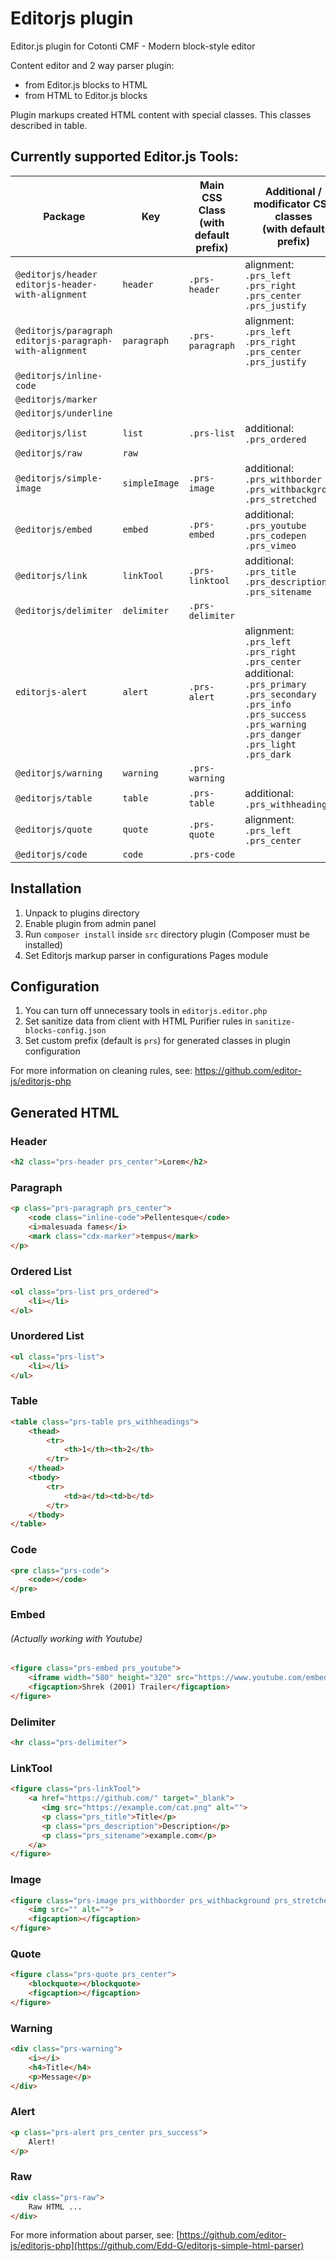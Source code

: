 # Editorjs plugin
Editor.js plugin for Cotonti CMF - Modern block-style editor

Content editor and 2 way parser plugin:
- from Editor.js blocks to HTML
- from HTML to Editor.js blocks

Plugin markups created HTML content with special classes.
This classes described in table.

## Currently supported Editor.js Tools:
Package | Key | Main CSS Class<br>(with default prefix) | Additional / modificator CSS classes<br>(with default prefix)
--- | --- | --- | ---
`@editorjs/header`<br>`editorjs-header-with-alignment` | `header` | `.prs-header` | alignment:<br>`.prs_left`<br>`.prs_right`<br>`.prs_center`<br>`.prs_justify`
`@editorjs/paragraph`<br>`editorjs-paragraph-with-alignment` | `paragraph` | `.prs-paragraph` | alignment:<br>`.prs_left`<br>`.prs_right`<br>`.prs_center`<br>`.prs_justify`
`@editorjs/inline-code` |  |  |
`@editorjs/marker` |  |  |
`@editorjs/underline` |  |  |
`@editorjs/list` | `list` | `.prs-list` | additional:<br>`.prs_ordered`
`@editorjs/raw` | `raw` |  |
`@editorjs/simple-image` | `simpleImage` | `.prs-image` | additional:<br>`.prs_withborder`<br>`.prs_withbackground`<br>`.prs_stretched`
`@editorjs/embed` | `embed` | `.prs-embed` | additional:<br>`.prs_youtube`<br>`.prs_codepen`<br>`.prs_vimeo`
`@editorjs/link` | `linkTool` | `.prs-linktool` | additional:<br>`.prs_title`<br>`.prs_description`<br>`.prs_sitename`
`@editorjs/delimiter` | `delimiter` | `.prs-delimiter` |
`editorjs-alert` | `alert` | `.prs-alert` | alignment:<br>`.prs_left`<br>`.prs_right`<br>`.prs_center`<br>additional:<br>`.prs_primary`<br>`.prs_secondary`<br>`.prs_info`<br>`.prs_success`<br>`.prs_warning`<br>`.prs_danger`<br>`.prs_light`<br>`.prs_dark`
`@editorjs/warning` | `warning` | `.prs-warning` |
`@editorjs/table` | `table` | `.prs-table` | additional:<br>`.prs_withheadings`
`@editorjs/quote` | `quote` | `.prs-quote` | alignment:<br>`.prs_left`<br>`.prs_center`
`@editorjs/code` | `code` | `.prs-code`

## Installation
1. Unpack to plugins directory
2. Enable plugin from admin panel
3. Run `composer install` inside `src` directory plugin (Composer must be installed)
4. Set Editorjs markup parser in configurations Pages module

## Configuration
1. You can turn off unnecessary tools in `editorjs.editor.php`
2. Set sanitize data from client with HTML Purifier rules in `sanitize-blocks-config.json`
3. Set custom prefix (default is `prs`) for generated classes in plugin configuration

For more information on cleaning rules, see: https://github.com/editor-js/editorjs-php

## Generated HTML

### Header

```html
<h2 class="prs-header prs_center">Lorem</h2>
```

### Paragraph

```html
<p class="prs-paragraph prs_center">
    <code class="inline-code">Pellentesque</code> 
    <i>malesuada fames</i> 
    <mark class="cdx-marker">tempus</mark>
</p>
```

### Ordered List

```html
<ol class="prs-list prs_ordered">
    <li></li>
</ol>
```

### Unordered List

```html
<ul class="prs-list">
    <li></li>
</ul>
```

### Table

```html
<table class="prs-table prs_withheadings">
    <thead>
        <tr>
            <th>1</th><th>2</th>
        </tr>
    </thead>
    <tbody>
        <tr>
            <td>a</td><td>b</td>
        </tr>
    </tbody>
</table>
```

### Code

```html
<pre class="prs-code">
    <code></code>
</pre>
```

### Embed 
###### *(Actually working with Youtube)*

```html
<figure class="prs-embed prs_youtube">
    <iframe width="580" height="320" src="https://www.youtube.com/embed/CwXOrWvPBPk" allow="accelerometer; autoplay; clipboard-write; encrypted-media; gyroscope; picture-in-picture; web-share" allowfullscreen="1"></iframe>
    <figcaption>Shrek (2001) Trailer</figcaption>
</figure>
```

### Delimiter

```html
<hr class="prs-delimiter">
```

### LinkTool

```html
<figure class="prs-linkTool">
    <a href="https://github.com/" target="_blank">
       <img src="https://example.com/cat.png" alt="">
       <p class="prs_title">Title</p>
       <p class="prs_description">Description</p>
       <p class="prs_sitename">example.com</p>
    </a>
</figure>
```

### Image

```html
<figure class="prs-image prs_withborder prs_withbackground prs_stretched">
    <img src="" alt="">
    <figcaption></figcaption>
</figure>
```

### Quote

```html
<figure class="prs-quote prs_center">
    <blockquote></blockquote>
    <figcaption></figcaption>
</figure>
```

### Warning

```html
<div class="prs-warning">
    <i></i>
    <h4>Title</h4>
    <p>Message</p>
</div>
```

### Alert

```html
<p class="prs-alert prs_center prs_success">
    Alert!
</p>
```

### Raw

```html
<div class="prs-raw">
    Raw HTML ...
</div>
```
For more information about parser, see: [https://github.com/editor-js/editorjs-php](https://github.com/Edd-G/editorjs-simple-html-parser)
